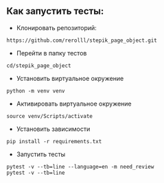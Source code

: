 ## Как запустить тесты:
- Клонировать репозиторий:
```
https://github.com/rerolll/stepik_page_object.git
```
- Перейти в папку тестов
```
cd/stepik_page_object
```
- Установить виртуальное окружение
```
python -m venv venv
```
- Активировать виртуальное окружение
```
source venv/Scripts/activate
```
- Установить зависимости
```
pip install -r requirements.txt
```
- Запустить тесты
```
pytest -v --tb=line --language=en -m need_review
pytest -v --tb=line
```
